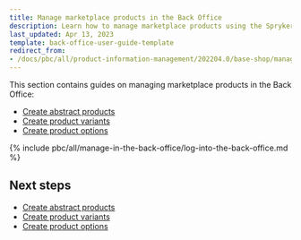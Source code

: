 ```yaml
---
title: Manage marketplace products in the Back Office
description: Learn how to manage marketplace products using the Spryker Marketplace back office.
last_updated: Apr 13, 2023
template: back-office-user-guide-template
redirect_from:
- /docs/pbc/all/product-information-management/202204.0/base-shop/manage-in-the-back-office/log-into-the-back-office.html
---
```


This section contains guides on managing marketplace products in the Back Office:

- [Create abstract products](/docs/pbc/all/product-information-management/latest/marketplace/manage-in-the-back-office/products/abstract-products/create-abstract-products.html)
- [Create product variants](/docs/pbc/all/product-information-management/latest/marketplace/manage-in-the-back-office/products/create-product-variants.html)
- [Create product options](/docs/pbc/all/product-information-management/latest/marketplace/manage-in-the-back-office/product-options/create-product-options.html)


{% include pbc/all/manage-in-the-back-office/log-into-the-back-office.md %} <!-- To edit, see /_includes/pbc/all/manage-in-the-back-office/log-into-the-back-office.md -->

## Next steps

- [Create abstract products](/docs/pbc/all/product-information-management/latest/marketplace/manage-in-the-back-office/products/abstract-products/create-abstract-products.html)
- [Create product variants](/docs/pbc/all/product-information-management/latest/marketplace/manage-in-the-back-office/products/create-product-variants.html)
- [Create product options](/docs/pbc/all/product-information-management/latest/marketplace/manage-in-the-back-office/product-options/create-product-options.html)
